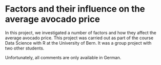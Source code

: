 # Factors and their influence on the average avocado price

In this project, we investigated a number of factors and how they affect the average avocado price. This project was carried out as part of the course Data Science 
with R at the University of Bern. 
It was a group project with two other students. 

Unfortunately, all comments are only available in German. 
